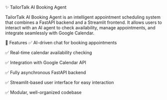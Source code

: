 ✨ TailorTalk AI Booking Agent

TailorTalk AI Booking Agent is an intelligent appointment scheduling system that combines a FastAPI backend and a Streamlit frontend. It allows users to interact with an AI agent to check availability, manage appointments, and integrate seamlessly with Google Calendar.

🚀 Features
✅ AI-driven chat for booking appointments

✅ Real-time calendar availability checking

✅ Integration with Google Calendar API

✅ Fully asynchronous FastAPI backend

✅ Streamlit-based user interface for easy interaction

✅ Modular, well-organized codebase

